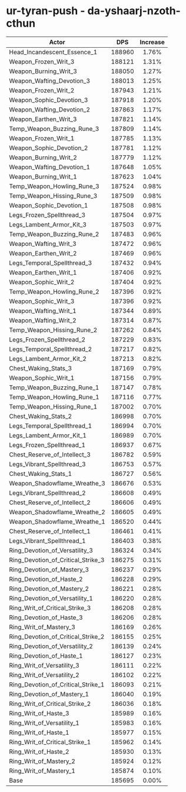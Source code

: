 # ur-tyran-push - da-yshaarj-nzoth-cthun
| Actor | DPS | Increase |
|---|:---:|:---:|
|Head_Incandescent_Essence_1|188960|1.76%|
|Weapon_Frozen_Writ_3|188121|1.31%|
|Weapon_Burning_Writ_3|188050|1.27%|
|Weapon_Wafting_Devotion_3|188013|1.25%|
|Weapon_Frozen_Writ_2|187943|1.21%|
|Weapon_Sophic_Devotion_3|187918|1.20%|
|Weapon_Wafting_Devotion_2|187863|1.17%|
|Weapon_Earthen_Writ_3|187821|1.14%|
|Temp_Weapon_Buzzing_Rune_3|187809|1.14%|
|Weapon_Frozen_Writ_1|187785|1.13%|
|Weapon_Sophic_Devotion_2|187781|1.12%|
|Weapon_Burning_Writ_2|187779|1.12%|
|Weapon_Wafting_Devotion_1|187648|1.05%|
|Weapon_Burning_Writ_1|187623|1.04%|
|Temp_Weapon_Howling_Rune_3|187524|0.98%|
|Temp_Weapon_Hissing_Rune_3|187509|0.98%|
|Weapon_Sophic_Devotion_1|187508|0.98%|
|Legs_Frozen_Spellthread_3|187504|0.97%|
|Legs_Lambent_Armor_Kit_3|187503|0.97%|
|Temp_Weapon_Buzzing_Rune_2|187483|0.96%|
|Weapon_Wafting_Writ_3|187472|0.96%|
|Weapon_Earthen_Writ_2|187469|0.96%|
|Legs_Temporal_Spellthread_3|187432|0.94%|
|Weapon_Earthen_Writ_1|187406|0.92%|
|Weapon_Sophic_Writ_2|187404|0.92%|
|Temp_Weapon_Howling_Rune_2|187396|0.92%|
|Weapon_Sophic_Writ_3|187396|0.92%|
|Weapon_Wafting_Writ_1|187344|0.89%|
|Weapon_Wafting_Writ_2|187314|0.87%|
|Temp_Weapon_Hissing_Rune_2|187262|0.84%|
|Legs_Frozen_Spellthread_2|187229|0.83%|
|Legs_Temporal_Spellthread_2|187217|0.82%|
|Legs_Lambent_Armor_Kit_2|187213|0.82%|
|Chest_Waking_Stats_3|187169|0.79%|
|Weapon_Sophic_Writ_1|187156|0.79%|
|Temp_Weapon_Buzzing_Rune_1|187147|0.78%|
|Temp_Weapon_Howling_Rune_1|187116|0.77%|
|Temp_Weapon_Hissing_Rune_1|187002|0.70%|
|Chest_Waking_Stats_2|186998|0.70%|
|Legs_Temporal_Spellthread_1|186994|0.70%|
|Legs_Lambent_Armor_Kit_1|186989|0.70%|
|Legs_Frozen_Spellthread_1|186937|0.67%|
|Chest_Reserve_of_Intellect_3|186782|0.59%|
|Legs_Vibrant_Spellthread_3|186753|0.57%|
|Chest_Waking_Stats_1|186727|0.56%|
|Weapon_Shadowflame_Wreathe_3|186676|0.53%|
|Legs_Vibrant_Spellthread_2|186608|0.49%|
|Chest_Reserve_of_Intellect_2|186606|0.49%|
|Weapon_Shadowflame_Wreathe_2|186605|0.49%|
|Weapon_Shadowflame_Wreathe_1|186520|0.44%|
|Chest_Reserve_of_Intellect_1|186461|0.41%|
|Legs_Vibrant_Spellthread_1|186403|0.38%|
|Ring_Devotion_of_Versatility_3|186324|0.34%|
|Ring_Devotion_of_Critical_Strike_3|186275|0.31%|
|Ring_Devotion_of_Mastery_3|186237|0.29%|
|Ring_Devotion_of_Haste_2|186228|0.29%|
|Ring_Devotion_of_Mastery_2|186221|0.28%|
|Ring_Devotion_of_Versatility_1|186220|0.28%|
|Ring_Writ_of_Critical_Strike_3|186208|0.28%|
|Ring_Devotion_of_Haste_3|186206|0.28%|
|Ring_Writ_of_Mastery_3|186169|0.26%|
|Ring_Devotion_of_Critical_Strike_2|186155|0.25%|
|Ring_Devotion_of_Versatility_2|186139|0.24%|
|Ring_Devotion_of_Haste_1|186127|0.23%|
|Ring_Writ_of_Versatility_3|186111|0.22%|
|Ring_Writ_of_Versatility_2|186102|0.22%|
|Ring_Devotion_of_Critical_Strike_1|186093|0.21%|
|Ring_Devotion_of_Mastery_1|186040|0.19%|
|Ring_Writ_of_Critical_Strike_2|186036|0.18%|
|Ring_Writ_of_Haste_3|185989|0.16%|
|Ring_Writ_of_Versatility_1|185983|0.16%|
|Ring_Writ_of_Haste_1|185977|0.15%|
|Ring_Writ_of_Critical_Strike_1|185962|0.14%|
|Ring_Writ_of_Haste_2|185930|0.13%|
|Ring_Writ_of_Mastery_2|185924|0.12%|
|Ring_Writ_of_Mastery_1|185874|0.10%|
|Base|185695|0.00%|

